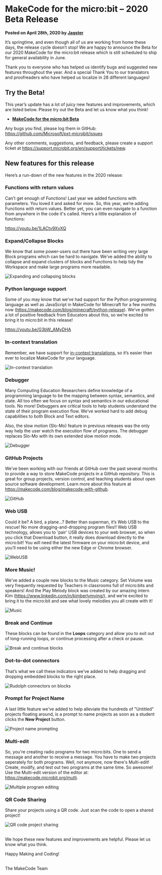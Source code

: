 # MakeCode for the micro:bit – 2020 Beta Release

**Posted on April 28th, 2020 by [Jaqster](https://github.com/jaqster)**

It’s springtime, and even though all of us are working from home these days, the release cycle doesn’t stop! We are happy to announce the Beta for our 2020 MakeCode for the micro:bit release which is still scheduled to ship for general availability in June.

Thank you to everyone who has helped us identify bugs and suggested new features throughout the year. And a special Thank You to our translators and proofreaders who have helped us localize in 28 different languages!

## Try the Beta!

This year’s update has a lot of juicy new features and improvements, which are listed below. Please try out the Beta and let us know what you think!

- **[MakeCode for the micro:bit Beta](https://makecode.microbit.org/beta)**

Any bugs you find, please log them in GitHub: https://github.com/Microsoft/pxt-microbit/issues

Any other comments, suggestions, and feedback, please create a support ticket at
https://support.microbit.org/en/support/tickets/new.

## New features for this release

Here’s a run-down of the new features in the 2020 release:

### Functions with return values

Can’t get enough of Functions! Last year we added functions with parameters. You loved it and asked for more. So, this year, we’re adding Functions with return values. Better yet, you can even navigate to a function from anywhere in the code it's called. Here’s a little explanation of functions:

https://youtu.be/1LACtv9XvXQ

### Expand/Collapse Blocks

We know that some power-users out there have been writing very large Block programs which can be hard to navigate. We’ve added the ability to collapse and expand clusters of blocks and Functions to help tidy the Workspace and make large programs more readable. 

![Expanding and collapsing blocks](/static/blog/microbit/2020-beta/expand-collapse.gif)

### Python language support

Some of you may know that we’ve had support for the Python programming language as well as JavaScript in MakeCode for Minecraft for a few months now (https://makecode.com/blog/minecraft/python-release). We’ve gotten a lot of positive feedback from Educators about this, so we’re excited to bring it to micro:bit in this release!

https://youtu.be/G3bW_AMyDHA

### In-context translation

Remember, we have support for [in-context translations](https://makecode.com/blog/translations-in-context), so it’s easier than ever to localize MakeCode for your language.

![In-context translation](/static/blog/microbit/2020-beta/xlate-in-context.gif)

### Debugger

Many Computing Education Researchers define knowledge of a programming language to be the mapping between syntax, semantics, and state. All too often we focus on syntax and semantics in our educational tools. No more! Debuggers are critical tools to help students understand the state of their program execution flow. We’ve worked hard to add debug capabilities to both Block and Text editors.

Also, the slow motion (Slo-Mo) feature in previous releases was the only way help the user watch the execution flow of programs. The debugger replaces Slo-Mo with its own extended slow motion mode.

![Debugger](/static/blog/microbit/2020-beta/debugger.gif)

### GitHub Projects

We’ve been working with our friends at GitHub over the past several months to provide a way to store MakeCode projects in a GitHub repository. This is great for group projects, version control, and teaching students about open source software development. Learn more about this feature at https://makecode.com/blog/makecode-with-github. 

![GitHub](/static/blog/microbit/2020-beta/github.jpg)

### Web USB

Could it be? A bird, a plane…? Better than superman, it’s Web USB to the rescue! No more dragging-and-dropping program files!! Web USB technology, allows you to 'pair' USB devices to your web browser, so when you click that Download button, it really does download directly to the micro:bit! You will need the latest firmware on your micro:bit device, and you’ll need to be using either the new Edge or Chrome browser. 

![WebUSB](/static/blog/microbit/2020-beta/webusb.gif)

### More Music!

We’ve added a couple new blocks to the Music category. Set Volume was very frequently requested by Teachers in classrooms full of micro:bits and speakers! And the Play Melody block was created by our amazing intern Kim (https://www.linkedin.com/in/kimberlymying/), and we’re excited to bring it to the micro:bit and see what lovely melodies you all create with it! 

![Music](/static/blog/microbit/2020-beta/music.gif)

### Break and Continue

These blocks can be found in the **Loops** category and allow you to exit out of long-running loops, or continue processing after a check or pause. 

![Break and continue blocks](/static/blog/microbit/2020-beta/break-continue.jpg)

### Dot-to-dot connectors

That’s what we call these indicators we’ve added to help dragging and dropping embedded blocks to the right place. 

![Rudolph connectors on blocks](/static/blog/microbit/2020-beta/rudolph.gif)

### Prompt for Project Name

A last little feature we’ve added to help alleviate the hundreds of "Untitled" projects floating around, is a prompt to name projects as soon as a student clicks the **New Project** button. 

![Project name prompting](/static/blog/microbit/2020-beta/create-project.jpg)

### Multi-edit

So, you're creating radio programs for two micro:bits. One to send a message and another to receive a message. You have to make two projects seperately for both programs. Well, not anymore, now there's Multi-edit! Create, modify, and test out two programs at the same time. So awesome! Use the Multi-edit version of the editor at: https://makecode.microbit.org/multi.

![Multiple program editing](/static/blog/microbit/2020-beta/multi-edit.gif)

### QR Code Sharing

Share your projects using a QR code. Just scan the code to open a shared project!

![QR code project sharing](/static/blog/microbit/2020-beta/share-qrcode.jpg)


<br/>
We hope these new features and improvements are helpful. Please let us know what you think. 

Happy Making and Coding!

<br/>
The MakeCode Team
